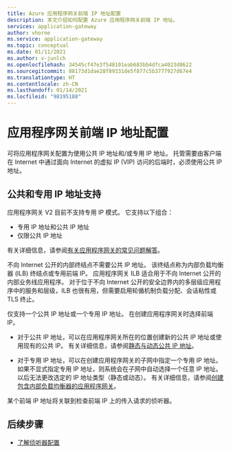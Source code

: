 ```yaml
---
title: Azure 应用程序网关前端 IP 地址配置
description: 本文介绍如何配置 Azure 应用程序网关前端 IP 地址。
services: application-gateway
author: vhorne
ms.service: application-gateway
ms.topic: conceptual
ms.date: 01/11/2021
ms.author: v-junlch
ms.openlocfilehash: 34545cf47e3f548101eab683bb4dfca4023d8622
ms.sourcegitcommit: 88173d1dae28f89331de5f877c5b3777927d67e4
ms.translationtype: HT
ms.contentlocale: zh-CN
ms.lasthandoff: 01/14/2021
ms.locfileid: "98195188"
---
```

# <a name="application-gateway-front-end-ip-address-configuration"></a>应用程序网关前端 IP 地址配置

可将应用程序网关配置为使用公共 IP 地址和/或专用 IP 地址。 托管需要由客户端在 Internet 中通过面向 Internet 的虚拟 IP (VIP) 访问的后端时，必须使用公共 IP 地址。

## <a name="public-and-private-ip-address-support"></a>公共和专用 IP 地址支持

应用程序网关 V2 目前不支持专用 IP 模式。 它支持以下组合：

* 专用 IP 地址和公共 IP 地址
* 仅限公共 IP 地址

有关详细信息，请参阅[有关应用程序网关的常见问题解答](application-gateway-faq.yml#how-do-i-use-application-gateway-v2-with-only-private-frontend-ip-address)。


不向 Internet 公开的内部终结点不需要公共 IP 地址。 该终结点称为内部负载均衡器 (ILB) 终结点或专用前端 IP。 应用程序网关 ILB 适合用于不向 Internet 公开的内部业务线应用程序。 对于位于不向 Internet 公开的安全边界内的多层级应用程序中的服务和层级，ILB 也很有用，但需要启用轮循机制负载分配、会话粘性或 TLS 终止。

仅支持一个公共 IP 地址或一个专用 IP 地址。 在创建应用程序网关时选择前端 IP。

- 对于公共 IP 地址，可以在应用程序网关所在的位置创建新的公共 IP 地址或使用现有的公共 IP。 有关详细信息，请参阅[静态与动态公共 IP 地址](./application-gateway-components.md#static-versus-dynamic-public-ip-address)。

- 对于专用 IP 地址，可以在创建应用程序网关的子网中指定一个专用 IP 地址。 如果不显式指定专用 IP 地址，则系统会在子网中自动选择一个任意 IP 地址。 以后无法更改选定的 IP 地址类型（静态或动态）。 有关详细信息，请参阅[创建包含内部负载均衡器的应用程序网关](./application-gateway-ilb-arm.md)。

某个前端 IP 地址将关联到检查前端 IP 上的传入请求的侦听器。

## <a name="next-steps"></a>后续步骤

- [了解侦听器配置](configuration-listeners.md)

